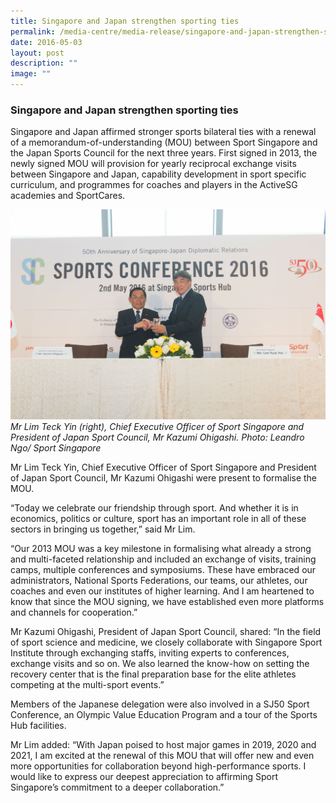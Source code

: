 ```yaml
---
title: Singapore and Japan strengthen sporting ties
permalink: /media-centre/media-release/singapore-and-japan-strengthen-sporting-ties/
date: 2016-05-03
layout: post
description: ""
image: ""
---
```

### **Singapore and Japan strengthen sporting ties**

Singapore and Japan affirmed stronger sports bilateral ties with a renewal of a memorandum-of-understanding (MOU) between Sport Singapore and the Japan Sports Council for the next three years. First signed in 2013, the newly signed MOU will provision for yearly reciprocal exchange visits between Singapore and Japan, capability development in sport specific curriculum, and programmes for coaches and players in the ActiveSG academies and SportCares.

![](/images/Media%20Centre/Media%20Release/2016/May/20160502_SJ50_0500_LR.jpeg)
_Mr Lim Teck Yin (right), Chief Executive Officer of Sport Singapore and President of Japan Sport Council, Mr Kazumi Ohigashi. Photo: Leandro Ngo/ Sport Singapore_

Mr Lim Teck Yin, Chief Executive Officer of Sport Singapore and President of Japan Sport Council, Mr Kazumi Ohigashi were present to formalise the MOU.

“Today we celebrate our friendship through sport. And whether it is in economics, politics or culture, sport has an important role in all of these sectors in bringing us together,” said Mr Lim.

“Our 2013 MOU was a key milestone in formalising what already a strong and multi-faceted relationship and included an exchange of visits, training camps, multiple conferences and symposiums. These have embraced our administrators, National Sports Federations, our teams, our athletes, our coaches and even our institutes of higher learning. And I am heartened to know that since the MOU signing, we have established even more platforms and channels for cooperation.”

Mr Kazumi Ohigashi, President of Japan Sport Council, shared: “In the field of sport science and medicine, we closely collaborate with Singapore Sport Institute through exchanging staffs, inviting experts to conferences, exchange visits and so on. We also learned the know-how on setting the recovery center that is the final preparation base for the elite athletes competing at the multi-sport events.”

Members of the Japanese delegation were also involved in a SJ50 Sport Conference, an Olympic Value Education Program and a tour of the Sports Hub facilities.

Mr Lim added: “With Japan poised to host major games in 2019, 2020 and 2021, I am excited at the renewal of this MOU that will offer new and even more opportunities for collaboration beyond high-performance sports. I would like to express our deepest appreciation to affirming Sport Singapore’s commitment to a deeper collaboration.”